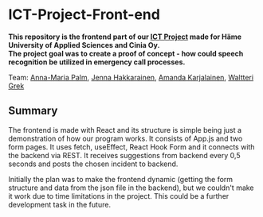 # ICT-Project-Front-end
**This repository is the frontend part of our [ICT Project](https://github.com/amakarj/ICT-Project) made for Häme University of Applied Sciences and Cinia Oy.**  
**The project goal was to create a proof of concept - how could speech recognition be utilized in emergency call processes.**

Team:  [Anna-Maria Palm](https://github.com/A-d-f), [Jenna Hakkarainen](https://github.com/jenhakk), [Amanda Karjalainen](https://github.com/amakarj), [Waltteri Grek](https://github.com/GreWalw)

## Summary

The frontend is made with React and its structure is simple being just a demonstration of how our program works.
It consists of App.js and two form pages. It uses fetch, useEffect, React Hook Form and it connects with the backend via REST. It receives suggestions from backend every 0,5 seconds and posts the chosen incident to backend.

Initially the plan was to make the frontend dynamic (getting the form structure and data from the json file in the backend), but we couldn't make it work due to time limitations in the project. This could be a further development task in the future.
